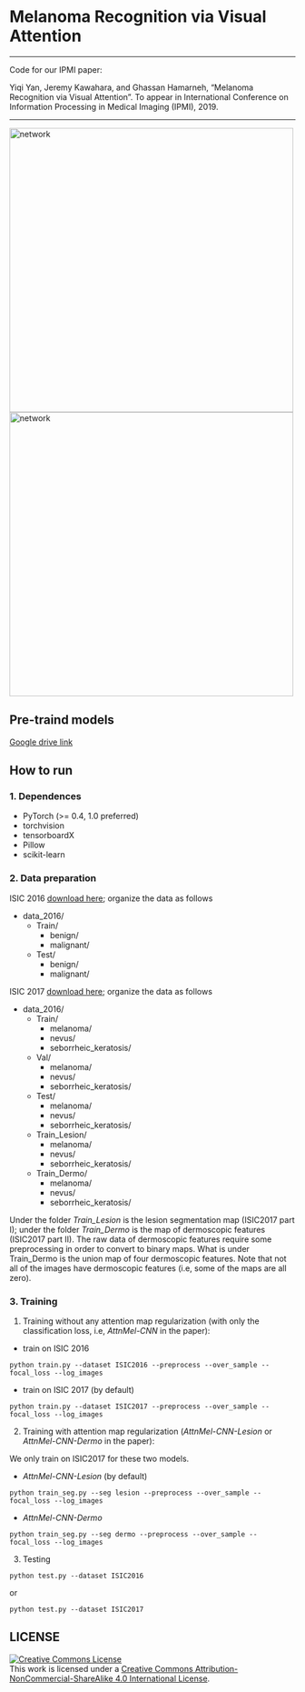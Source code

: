 # Melanoma Recognition via Visual Attention  

***
Code for our IPMI paper:  

Yiqi Yan, Jeremy Kawahara, and Ghassan Hamarneh, “Melanoma Recognition via Visual Attention”. To appear in International Conference on Information Processing in Medical Imaging (IPMI), 2019.  

***

<img src="https://github.com/SaoYan/Attention-Skin/blob/master/assets/network.png" alt="network" width="500">  

<img src="https://github.com/SaoYan/Attention-Skin/blob/master/assets/atten.jpg" alt="network" width="500">  

## Pre-traind models

[Google drive link](https://drive.google.com/open?id=1dwnpHfTpy-zSe3jybPOmELxs51iQF1mG)  

## How to run

### 1. Dependences  

* PyTorch (>= 0.4, 1.0 preferred)  
* torchvision  
* tensorboardX  
* Pillow  
* scikit-learn  

### 2. Data preparation  

ISIC 2016 [download here](https://challenge.kitware.com/#challenge/560d7856cad3a57cfde481ba); organize the data as follows  

* data_2016/  
  * Train/  
    * benign/  
    * malignant/  
  * Test/  
    * benign/  
    * malignant/  

ISIC 2017 [download here](https://challenge.kitware.com/#challenge/n/ISIC_2017%3A_Skin_Lesion_Analysis_Towards_Melanoma_Detection); organize the data as follows  

* data_2016/  
  * Train/  
    * melanoma/  
    * nevus/
    * seborrheic_keratosis/  
  * Val/  
    * melanoma/  
    * nevus/
    * seborrheic_keratosis/   
  * Test/  
    * melanoma/  
    * nevus/
    * seborrheic_keratosis/   
  * Train_Lesion/  
    * melanoma/  
    * nevus/
    * seborrheic_keratosis/   
  * Train_Dermo/  
    * melanoma/  
    * nevus/
    * seborrheic_keratosis/   

Under the folder *Train_Lesion* is the lesion segmentation map (ISIC2017 part I); under the folder *Train_Dermo* is the map of dermoscopic features (ISIC2017 part II). The raw data of dermoscopic features require some preprocessing in order to convert to binary maps. What is under Train_Dermo is the union map of four dermoscopic features. Note that not all of the images have dermoscopic features (i.e, some of the maps are all zero).  

### 3. Training

1. Training without any attention map regularization (with only the classification loss, i.e, *AttnMel-CNN* in the paper):  

* train on ISIC 2016  

```
python train.py --dataset ISIC2016 --preprocess --over_sample --focal_loss --log_images
```

* train on ISIC 2017 (by default)  

```
python train.py --dataset ISIC2017 --preprocess --over_sample --focal_loss --log_images
```

2. Training with attention map regularization (*AttnMel-CNN-Lesion* or *AttnMel-CNN-Dermo* in the paper):  

We only train on ISIC2017 for these two models.  

* *AttnMel-CNN-Lesion* (by default)  

```
python train_seg.py --seg lesion --preprocess --over_sample --focal_loss --log_images
```

* *AttnMel-CNN-Dermo*  

```
python train_seg.py --seg dermo --preprocess --over_sample --focal_loss --log_images
```

3. Testing

```
python test.py --dataset ISIC2016  
```

or

```
python test.py --dataset ISIC2017  
```

## LICENSE  

<a rel="license" href="http://creativecommons.org/licenses/by-nc-sa/4.0/"><img alt="Creative Commons License" style="border-width:0" src="https://i.creativecommons.org/l/by-nc-sa/4.0/88x31.png" /></a><br />This work is licensed under a <a rel="license" href="http://creativecommons.org/licenses/by-nc-sa/4.0/">Creative Commons Attribution-NonCommercial-ShareAlike 4.0 International License</a>.
